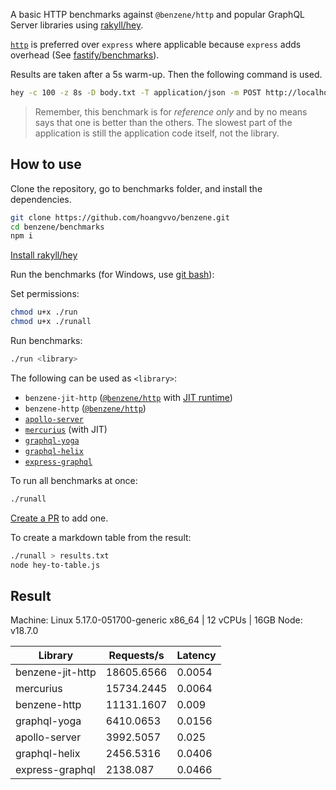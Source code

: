 A basic HTTP benchmarks against `@benzene/http` and popular GraphQL Server libraries using [rakyll/hey](https://github.com/rakyll/hey/).

[`http`](https://nodejs.org/api/http.html) is preferred over `express` where applicable because `express` adds overhead (See [fastify/benchmarks](https://github.com/fastify/benchmarks)).

Results are taken after a 5s warm-up. Then the following command is used.

```bash
hey -c 100 -z 8s -D body.txt -T application/json -m POST http://localhost:4000/graphql
```

> Remember, this benchmark is for _reference only_ and by no means says that one is better than the others. The slowest part of the application is still the application code itself, not the library.

## How to use

Clone the repository, go to benchmarks folder, and install the dependencies.

```bash
git clone https://github.com/hoangvvo/benzene.git
cd benzene/benchmarks
npm i
```

[Install rakyll/hey](https://github.com/rakyll/hey/)

Run the benchmarks (for Windows, use [git bash](https://www.atlassian.com/git/tutorials/git-bash)):

Set permissions:

```bash
chmod u+x ./run
chmod u+x ./runall
```

Run benchmarks:

```bash
./run <library>
```

The following can be used as `<library>`:

- `benzene-jit-http` ([`@benzene/http`](https://github.com/hoangvvo/benzene/tree/main/packages/http) with [JIT runtime](https://benzene.vercel.app/reference/runtime#graphql-jit))
- `benzene-http` ([`@benzene/http`](https://github.com/hoangvvo/benzene/tree/main/packages/http))
- [`apollo-server`](https://github.com/apollographql/apollo-server)
- [`mercurius`](https://github.com/mercurius-js/mercurius) (with JIT)
- [`graphql-yoga`](https://www.graphql-yoga.com/)
- [`graphql-helix`](https://github.com/contra/graphql-helix)
- [`express-graphql`](https://github.com/graphql/express-graphql)

To run all benchmarks at once:

```bash
./runall
```

[Create a PR](https://github.com/hoangvvo/benzene/pulls) to add one.

To create a markdown table from the result:

```bash
./runall > results.txt
node hey-to-table.js
```

## Result

Machine: Linux 5.17.0-051700-generic x86_64 | 12 vCPUs | 16GB
Node: v18.7.0

| Library          | Requests/s | Latency |
| ---------------- | ---------- | ------- |
| benzene-jit-http | 18605.6566 | 0.0054  |
| mercurius        | 15734.2445 | 0.0064  |
| benzene-http     | 11131.1607 | 0.009   |
| graphql-yoga     | 6410.0653  | 0.0156  |
| apollo-server    | 3992.5057  | 0.025   |
| graphql-helix    | 2456.5316  | 0.0406  |
| express-graphql  | 2138.087   | 0.0466  |
